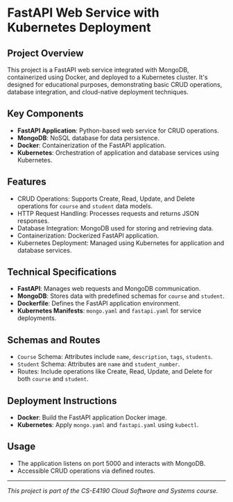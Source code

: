 
# FastAPI Web Service with Kubernetes Deployment

## Project Overview
This project is a FastAPI web service integrated with MongoDB, containerized using Docker, and deployed to a Kubernetes cluster. It's designed for educational purposes, demonstrating basic CRUD operations, database integration, and cloud-native deployment techniques.

## Key Components
- **FastAPI Application**: Python-based web service for CRUD operations.
- **MongoDB**: NoSQL database for data persistence.
- **Docker**: Containerization of the FastAPI application.
- **Kubernetes**: Orchestration of application and database services using Kubernetes.

## Features
- CRUD Operations: Supports Create, Read, Update, and Delete operations for `course` and `student` data models.
- HTTP Request Handling: Processes requests and returns JSON responses.
- Database Integration: MongoDB used for storing and retrieving data.
- Containerization: Dockerized FastAPI application.
- Kubernetes Deployment: Managed using Kubernetes for application and database services.

## Technical Specifications
- **FastAPI**: Manages web requests and MongoDB communication.
- **MongoDB**: Stores data with predefined schemas for `course` and `student`.
- **Dockerfile**: Defines the FastAPI application environment.
- **Kubernetes Manifests**: `mongo.yaml` and `fastapi.yaml` for service deployments.

## Schemas and Routes
- `Course` Schema: Attributes include `name`, `description`, `tags`, `students`.
- `Student` Schema: Attributes are `name` and `student_number`.
- Routes: Include operations like Create, Read, Update, and Delete for both `course` and `student`.

## Deployment Instructions
- **Docker**: Build the FastAPI application Docker image.
- **Kubernetes**: Apply `mongo.yaml` and `fastapi.yaml` using `kubectl`.

## Usage
- The application listens on port 5000 and interacts with MongoDB.
- Accessible CRUD operations via defined routes.

---

*This project is part of the CS-E4190 Cloud Software and Systems course.*
